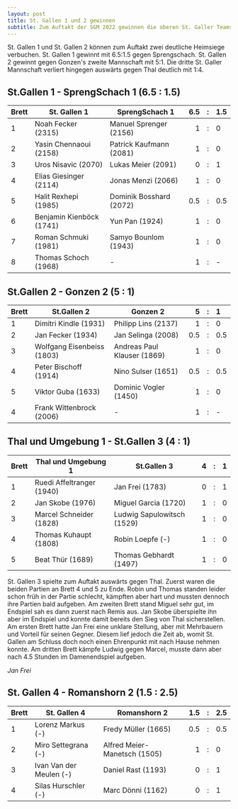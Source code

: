 ```yaml
---
layout: post
title: St. Gallen 1 und 2 gewinnen
subtitle: Zum Auftakt der SGM 2022 gewinnen die oberen St. Galler Teams, die unteren Teams müssen Niederlagen einstecken.
---
```


St. Gallen 1 und St. Gallen 2 können zum Auftakt zwei deutliche Heimsiege verbuchen. St. Gallen 1 gewinnt mit 6.5:1.5 gegen Sprengschach. St. Gallen 2 gewinnt gegen Gonzen's zweite Mannschaft mit 5:1. Die dritte St. Galler Mannschaft verliert hingegen auswärts gegen Thal deutlich mit 1:4.

## St.Gallen 1 - SprengSchach 1 (6.5 : 1.5)

| Brett | St. Gallen 1             | SprengSchach 1          | 6.5 |  :  | 1.5 |
| ----- | ------------------------ | ----------------------- | --: | :-: | :-- |
| 1     | Noah Fecker (2315)       | Manuel Sprenger (2156)  |   1 |  :  | 0   |
| 2     | Yasin Chennaoui (2158)   | Patrick Kaufmann (2081) |   1 |  :  | 0   |
| 3     | Uros Nisavic (2070)      | Lukas Meier (2091)      |   0 |  :  | 1   |
| 4     | Elias Giesinger (2114)   | Jonas Menzi (2066)      |   1 |  :  | 0   |
| 5     | Halit Rexhepi (1985)     | Dominik Bosshard (2072) | 0.5 |  :  | 0.5 |
| 6     | Benjamin Kienböck (1741) | Yun Pan (1924)          |   1 |  :  | 0   |
| 7     | Roman Schmuki (1981)     | Samyo Bounlom (1943)    |   1 |  :  | 0   |
| 8     | Thomas Schoch (1968)     | -                       |   1 |  :  | -   |

## St.Gallen 2 - Gonzen 2 (5 : 1)

| Brett | St.Gallen 2                | Gonzen 2                    |   5 |  :  | 1   |
| ----- | -------------------------- | --------------------------- | --: | :-: | :-- |
| 1     | Dimitri Kindle (1931)      | Philipp Lins (2137)         |   1 |  :  | 0   |
| 2     | Jan Fecker (1934)          | Jan Selinga (2008)          | 0.5 |  :  | 0.5 |
| 3     | Wolfgang Eisenbeiss (1803) | Andreas Paul Klauser (1869) |   1 |  :  | 0   |
| 4     | Peter Bischoff (1914)      | Nino Sulser (1651)          | 0.5 |  :  | 0.5 |
| 5     | Viktor Guba (1633)         | Dominic Vogler (1450)       |   1 |  :  | 0   |
| 4     | Frank Wittenbrock (2006)   | -                           |   1 |  :  | -   |

## Thal und Umgebung 1 - St.Gallen 3 (4 : 1)

| Brett | Thal und Umgebung 1       | St.Gallen 3                |   4 |  :  | 1   |
| ----- | ------------------------- | -------------------------- | --: | :-: | :-- |
| 1     | Ruedi Affeltranger (1940) | Jan Frei (1783)            |   0 |  :  | 1   |
| 2     | Jan Skobe (1976)          | Miguel Garcia (1720)       |   1 |  :  | 0   |
| 3     | Marcel Schneider (1828)   | Ludwig Sapulowitsch (1529) |   1 |  :  | 0   |
| 4     | Thomas Kuhaupt (1808)     | Robin Loepfe (-)           |   1 |  :  | 0   |
| 5     | Beat Thür (1689)          | Thomas Gebhardt (1497)     |   1 |  :  | 0   |

St. Gallen 3 spielte zum Auftakt auswärts gegen Thal. Zuerst waren die beiden Partien an Brett 4 und 5 zu Ende. Robin und Thomas standen leider schon früh in der Partie schlecht, kämpften aber hart und mussten dennoch ihre Partien bald aufgeben. Am zweiten Brett stand Miguel sehr gut, im Endspiel sah es dann zuerst nach Remis aus. Jan Skobe überspielte ihn aber im Endspiel und konnte damit bereits den Sieg von Thal sicherstellen. Am ersten Brett hatte Jan Frei eine unklare Stellung, aber mit Mehrbauern und Vorteil für seinen Gegner. Diesem lief jedoch die Zeit ab, womit St. Gallen am Schluss doch noch einen Ehrenpunkt mit nach Hause nehmen konnte. Am dritten Brett kämpfe Ludwig gegen Marcel, musste dann aber nach 4.5 Stunden im Damenendspiel aufgeben.

_Jan Frei_

## St. Gallen 4 - Romanshorn 2 (1.5 : 2.5)

| Brett | St. Gallen 4            | Romanshorn 2                 | 1.5 |  :  | 2.5 |
| ----- | ----------------------- | ---------------------------- | --: | :-: | :-- |
| 1     | Lorenz Markus (-)       | Fredy Müller (1665)          | 0.5 |  :  | 0.5 |
| 2     | Miro Settegrana (-)     | Alfred Meier-Manetsch (1505) |   1 |  :  | 0   |
| 3     | Ivan Van der Meulen (-) | Daniel Rast (1193)           |   0 |  :  | 1   |
| 4     | Silas Hurschler (-)     | Marc Dönni (1162)            |   0 |  :  | 1   |
